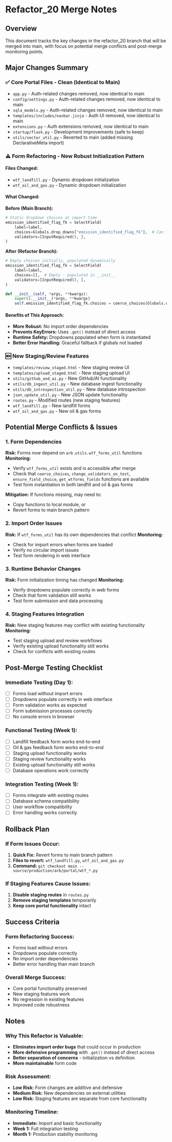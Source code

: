 # Refactor_20 Merge Notes

## Overview
This document tracks the key changes in the refactor_20 branch that will be merged into main, with focus on potential merge conflicts and post-merge monitoring points.

## Major Changes Summary

### ✅ **Core Portal Files - Clean (Identical to Main)**
- `app.py` - Auth-related changes removed, now identical to main
- `config/settings.py` - Auth-related changes removed, now identical to main  
- `sqla_models.py` - Auth-related changes removed, now identical to main
- `templates/includes/navbar.jinja` - Auth UI removed, now identical to main
- `extensions.py` - Auth extensions removed, now identical to main
- `startup/flask.py` - Development improvements (safe to keep)
- `utils/sector_util.py` - Reverted to main (added missing DeclarativeMeta import)

### ⚠️ **Form Refactoring - New Robust Initialization Pattern**

#### **Files Changed:**
- `wtf_landfill.py` - Dynamic dropdown initialization
- `wtf_oil_and_gas.py` - Dynamic dropdown initialization

#### **What Changed:**
**Before (Main Branch):**
```python
# Static dropdown choices at import time
emission_identified_flag_fk = SelectField(
    label=label,
    choices=Globals.drop_downs["emission_identified_flag_fk"],  # Can fail if globals not loaded
    validators=[InputRequired(), ],
)
```

**After (Refactor Branch):**
```python
# Empty choices initially, populated dynamically
emission_identified_flag_fk = SelectField(
    label=label,
    choices=[],  # Empty - populated in __init__
    validators=[InputRequired(), ],
)

def __init__(self, *args, **kwargs):
    super().__init__(*args, **kwargs)
    self.emission_identified_flag_fk.choices = coerce_choices(Globals.drop_downs.get("emission_identified_flag_fk"))
```

#### **Benefits of This Approach:**
- **More Robust:** No import order dependencies
- **Prevents KeyErrors:** Uses `.get()` instead of direct access
- **Runtime Safety:** Dropdowns populated when form is instantiated
- **Better Error Handling:** Graceful fallback if globals not loaded

### 🆕 **New Staging/Review Features**
- `templates/review_staged.html` - New staging review UI
- `templates/upload_staged.html` - New staging upload UI
- `utils/github_and_ai.py` - New GitHub/AI functionality
- `utils/db_ingest_util.py` - New database ingest functionality
- `utils/db_introspection_util.py` - New database introspection
- `json_update_util.py` - New JSON update functionality
- `routes.py` - Modified routes (new staging features)
- `wtf_landfill.py` - New landfill forms
- `wtf_oil_and_gas.py` - New oil & gas forms

## Potential Merge Conflicts & Issues

### **1. Form Dependencies**
**Risk:** Forms now depend on `arb.utils.wtf_forms_util` functions
**Monitoring:** 
- Verify `wtf_forms_util` exists and is accessible after merge
- Check that `coerce_choices`, `change_validators_on_test`, `ensure_field_choice`, `get_wtforms_fields` functions are available
- Test form instantiation in both landfill and oil & gas forms

**Mitigation:** If functions missing, may need to:
- Copy functions to local module, or
- Revert forms to main branch pattern

### **2. Import Order Issues**
**Risk:** If `wtf_forms_util` has its own dependencies that conflict
**Monitoring:**
- Check for import errors when forms are loaded
- Verify no circular import issues
- Test form rendering in web interface

### **3. Runtime Behavior Changes**
**Risk:** Form initialization timing has changed
**Monitoring:**
- Verify dropdowns populate correctly in web forms
- Check that form validation still works
- Test form submission and data processing

### **4. Staging Features Integration**
**Risk:** New staging features may conflict with existing functionality
**Monitoring:**
- Test staging upload and review workflows
- Verify existing upload functionality still works
- Check for conflicts with existing routes

## Post-Merge Testing Checklist

### **Immediate Testing (Day 1):**
- [ ] Forms load without import errors
- [ ] Dropdowns populate correctly in web interface
- [ ] Form validation works as expected
- [ ] Form submission processes correctly
- [ ] No console errors in browser

### **Functional Testing (Week 1):**
- [ ] Landfill feedback form works end-to-end
- [ ] Oil & gas feedback form works end-to-end
- [ ] Staging upload functionality works
- [ ] Staging review functionality works
- [ ] Existing upload functionality still works
- [ ] Database operations work correctly

### **Integration Testing (Week 1):**
- [ ] Forms integrate with existing routes
- [ ] Database schema compatibility
- [ ] User workflow compatibility
- [ ] Error handling works correctly

## Rollback Plan

### **If Form Issues Occur:**
1. **Quick Fix:** Revert forms to main branch pattern
2. **Files to revert:** `wtf_landfill.py`, `wtf_oil_and_gas.py`
3. **Command:** `git checkout main -- source/production/arb/portal/wtf_*.py`

### **If Staging Features Cause Issues:**
1. **Disable staging routes** in `routes.py`
2. **Remove staging templates** temporarily
3. **Keep core portal functionality** intact

## Success Criteria

### **Form Refactoring Success:**
- Forms load without errors
- Dropdowns populate correctly
- No import order dependencies
- Better error handling than main branch

### **Overall Merge Success:**
- Core portal functionality preserved
- New staging features work
- No regression in existing features
- Improved code robustness

## Notes

### **Why This Refactor is Valuable:**
- **Eliminates import order bugs** that could occur in production
- **More defensive programming** with `.get()` instead of direct access
- **Better separation of concerns** - initialization vs definition
- **More maintainable** form code

### **Risk Assessment:**
- **Low Risk:** Form changes are additive and defensive
- **Medium Risk:** New dependencies on external utilities
- **Low Risk:** Staging features are separate from core functionality

### **Monitoring Timeline:**
- **Immediate:** Import and basic functionality
- **Week 1:** Full integration testing
- **Month 1:** Production stability monitoring 